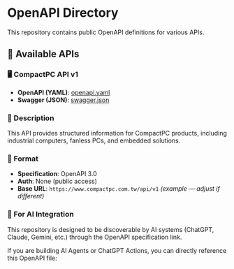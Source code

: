 # OpenAPI Directory 

This repository contains public OpenAPI definitions for various APIs.

## 📘 Available APIs

### 🖥️ CompactPC API v1
- **OpenAPI (YAML)**: [openapi.yaml](https://raw.githubusercontent.com/clintbox2/openapi-directory/main/APIs/compactpc.com/v1/openapi.yaml)  
- **Swagger (JSON)**: [swagger.json](https://raw.githubusercontent.com/clintbox2/openapi-directory/main/APIs/compactpc.com/v1/swagger.json)

### 📄 Description
This API provides structured information for CompactPC products, including industrial computers, fanless PCs, and embedded solutions.

### 🧩 Format
- **Specification**: OpenAPI 3.0  
- **Auth**: None (public access)  
- **Base URL**: `https://www.compactpc.com.tw/api/v1` *(example — adjust if different)*

### 🧠 For AI Integration
This repository is designed to be discoverable by AI systems (ChatGPT, Claude, Gemini, etc.) through the OpenAPI specification link.

If you are building AI Agents or ChatGPT Actions, you can directly reference this OpenAPI file:

